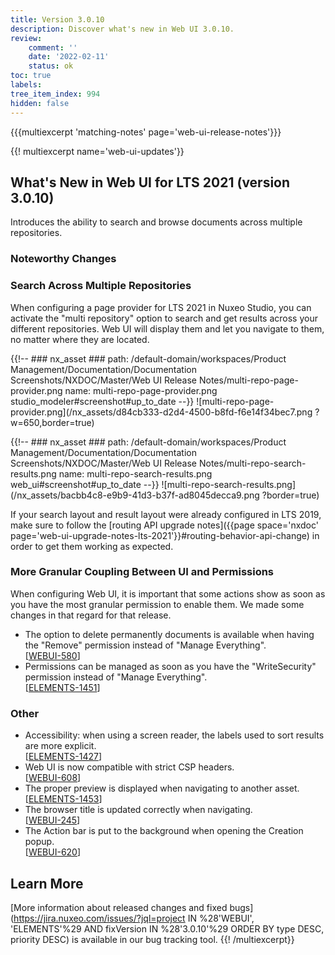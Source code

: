 ```yaml
---
title: Version 3.0.10
description: Discover what's new in Web UI 3.0.10.
review:
    comment: ''
    date: '2022-02-11'
    status: ok
toc: true
labels:
tree_item_index: 994
hidden: false
---
```


{{{multiexcerpt 'matching-notes' page='web-ui-release-notes'}}}

{{! multiexcerpt name='web-ui-updates'}}
## What's New in Web UI for LTS 2021 (version 3.0.10)

Introduces the ability to search and browse documents across multiple repositories.

### Noteworthy Changes

### Search Across Multiple Repositories

When configuring a page provider for LTS 2021 in Nuxeo Studio, you can activate the "multi repository" option to search and get results across your different repositories. Web UI will display them and let you navigate to them, no matter where they are located.

{{!--     ### nx_asset ###
    path: /default-domain/workspaces/Product Management/Documentation/Documentation Screenshots/NXDOC/Master/Web UI Release Notes/multi-repo-page-provider.png
    name: multi-repo-page-provider.png
    studio_modeler#screenshot#up_to_date
--}}
![multi-repo-page-provider.png](/nx_assets/d84cb333-d2d4-4500-b8fd-f6e14f34bec7.png ?w=650,border=true)

{{!--     ### nx_asset ###
    path: /default-domain/workspaces/Product Management/Documentation/Documentation Screenshots/NXDOC/Master/Web UI Release Notes/multi-repo-search-results.png
    name: multi-repo-search-results.png
    web_ui#screenshot#up_to_date
--}}
![multi-repo-search-results.png](/nx_assets/bacbb4c8-e9b9-41d3-b37f-ad8045decca9.png ?border=true)

If your search layout and result layout were already configured in LTS 2019, make sure to follow the [routing API upgrade notes]({{page space='nxdoc' page='web-ui-upgrade-notes-lts-2021'}}#routing-behavior-api-change) in order to get them working as expected.

### More Granular Coupling Between UI and Permissions

When configuring Web UI, it is important that some actions show as soon as you have the most granular permission to enable them. We made some changes in that regard for that release.

- The option to delete permanently documents is available when having the "Remove" permission instead of "Manage Everything".<br/>[[WEBUI-580](https://jira.nuxeo.com/browse/WEBUI-580)]
- Permissions can be managed as soon as you have the "WriteSecurity" permission instead of "Manage Everything".<br/>[[ELEMENTS-1451](https://jira.nuxeo.com/browse/ELEMENTS-1451)]

### Other

- Accessibility: when using a screen reader, the labels used to sort results are more explicit.<br/>[[ELEMENTS-1427](https://jira.nuxeo.com/browse/ELEMENTS-1427)]
- Web UI is now compatible with strict CSP headers.<br/>[[WEBUI-608](https://jira.nuxeo.com/browse/WEBUI-608)]
- The proper preview is displayed when navigating to another asset.<br/>[[ELEMENTS-1453](https://jira.nuxeo.com/browse/ELEMENTS-1453)]
- The browser title is updated correctly when navigating.<br/>[[WEBUI-245](https://jira.nuxeo.com/browse/WEBUI-245)]
- The Action bar is put to the background when opening the Creation popup.<br/>[[WEBUI-620](https://jira.nuxeo.com/browse/WEBUI-620)]

## Learn More

[More information about released changes and fixed bugs](https://jira.nuxeo.com/issues/?jql=project IN %28'WEBUI', 'ELEMENTS'%29 AND fixVersion IN %28'3.0.10'%29 ORDER BY type DESC, priority DESC) is available in our bug tracking tool.
{{! /multiexcerpt}}
